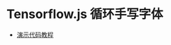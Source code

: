 # Tensorflow.js 循环手写字体

- [演示代码教程](https://codelabs.developers.google.com/codelabs/tfjs-training-classfication/index.html#1)
